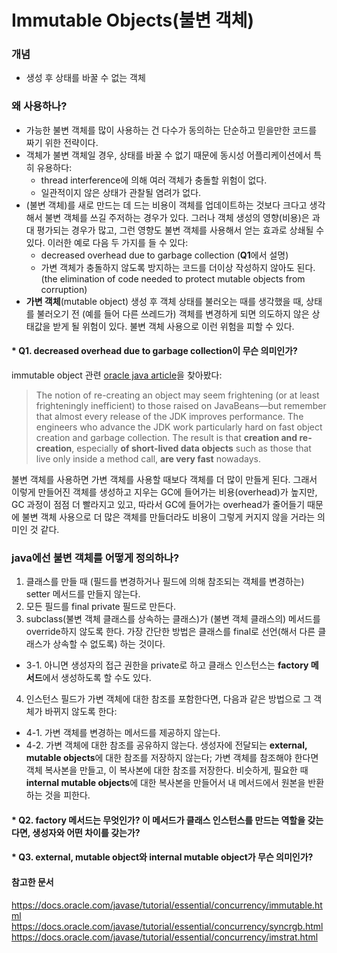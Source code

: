 # Immutable Objects(불변 객체)

### 개념
- 생성 후 상태를 바꿀 수 없는 객체

### 왜 사용하나?
* 가능한 불변 객체를 많이 사용하는 건 다수가 동의하는 단순하고 믿을만한 코드를 짜기 위한 전략이다.
* 객체가 불변 객체일 경우, 상태를 바꿀 수 없기 때문에 동시성 어플리케이션에서 특히 유용하다:
  + thread interference에 의해 여러 객체가 충돌할 위험이 없다.
  + 일관적이지 않은 상태가 관찰될 염려가 없다.
* (불변 객체)를 새로 만드는 데 드는 비용이 객체를 업데이트하는 것보다 크다고 생각해서 불변 객체를 쓰길 주저하는 경우가 있다. 그러나 객체 생성의 영향(비용)은 과대 평가되는 경우가 많고, 그런 영향도 불변 객체를 사용해서 얻는 효과로 상쇄될 수 있다. 이러한 예로 다음 두 가지를 들 수 있다:
  + decreased overhead due to garbage collection (**Q1**에서 설명)
  + 가변 객체가 충돌하지 않도록 방지하는 코드를 더이상 작성하지 않아도 된다. (the elimination of code needed to protect mutable objects from corruption)
* **가변 객체**(mutable object) 생성 후 객체 상태를 불러오는 때를 생각했을 때, 상태를 불러오기 전 (예를 들어 다른 쓰레드가) 객체를 변경하게 되면 의도하지 않은 상태값을 받게 될 위험이 있다. 불변 객체 사용으로 이런 위험을 피할 수 있다.

#### \* Q1. decreased overhead due to garbage collection이 무슨 의미인가?<br>

immutable object 관련 [oracle java article](https://blogs.oracle.com/javamagazine/post/java-immutable-objects-strings-date-time-records)을 찾아봤다:
> The notion of re-creating an object may seem frightening (or at least frighteningly inefficient) to those raised on JavaBeans—but remember that almost every release of the JDK improves performance. The engineers who advance the JDK work particularly hard on fast object creation and garbage collection. The result is that **creation and re-creation**, especially **of short-lived data objects** such as those that live only inside a method call, **are very fast** nowadays.<br>

불변 객체를 사용하면 가변 객체를 사용할 때보다 객체를 더 많이 만들게 된다. 그래서 이렇게 만들어진 객체를 생성하고 지우는 GC에 들어가는 비용(overhead)가 높지만, GC 과정이 점점 더 빨라지고 있고, 따라서 GC에 들어가는 overhead가 줄어들기 때문에 불변 객체 사용으로 더 많은 객체를 만들더라도 비용이 그렇게 커지지 않을 거라는 의미인 것 같다.<br>

### java에선 불변 객체를 어떻게 정의하나?
1. 클래스를 만들 때 (필드를 변경하거나 필드에 의해 참조되는 객체를 변경하는) setter 메서드를 만들지 않는다.
2. 모든 필드를 final private 필드로 만든다.
3. subclass(불변 객체 클래스를 상속하는 클래스)가 (불변 객체 클래스의) 메서드를 override하지 않도록 한다. 가장 간단한 방법은 클래스를 final로 선언(해서 다른 클래스가 상속할 수 없도록) 하는 것이다.
  + 3-1. 아니면 생성자의 접근 권한을 private로 하고 클래스 인스턴스는 **factory 메서드**에서 생성하도록 할 수도 있다.
4. 인스턴스 필드가 가변 객체에 대한 참조를 포함한다면, 다음과 같은 방법으로 그 객체가 바뀌지 않도록 한다:
  + 4-1. 가변 객체를 변경하는 메서드를 제공하지 않는다.
  + 4-2. 가변 객체에 대한 참조를 공유하지 않는다. 생성자에 전달되는 **external, mutable objects**에 대한 참조를 저장하지 않는다; 가변 객체를 참조해야 한다면 객체 복사본을 만들고, 이 복사본에 대한 참조를 저장한다. 비슷하게, 필요한 때 **internal mutable objects**에 대한 복사본을 만들어서 내 메서드에서 원본을 반환하는 것을 피한다.

#### \* Q2. factory 메서드는 무엇인가? 이 메서드가 클래스 인스턴스를 만드는 역할을 갖는다면, 생성자와 어떤 차이를 갖는가?<br>
#### \* Q3. external, mutable object와 internal mutable object가 무슨 의미인가?<br>

#### 참고한 문서
https://docs.oracle.com/javase/tutorial/essential/concurrency/immutable.html
https://docs.oracle.com/javase/tutorial/essential/concurrency/syncrgb.html
https://docs.oracle.com/javase/tutorial/essential/concurrency/imstrat.html
